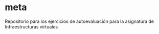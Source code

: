 # meta
Repositorio para los ejercicios de autoevaluación para la asignatura de Infraestructuras virtuales
